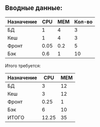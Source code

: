 Вводные данные:  
---
Назначение  |  CPU  |  MEM  |  Кол-во  
--- | --- | --- | ---
БД | 1 | 4 | 3 
Кеш | 1 | 4  | 3 
Фронт |  0.05 | 0.2 | 5 
Бэк  | 0.6 | 1 | 10  

Итого требуется:  

Назначение  |  CPU  |  MEM  
--- | --- | --- 
БД | 3 | 12 
Кеш | 3 | 12  
Фронт |  0.25 | 1   
Бэк  | 6 | 10  
ИТОГО  | 12.25 | 35  
